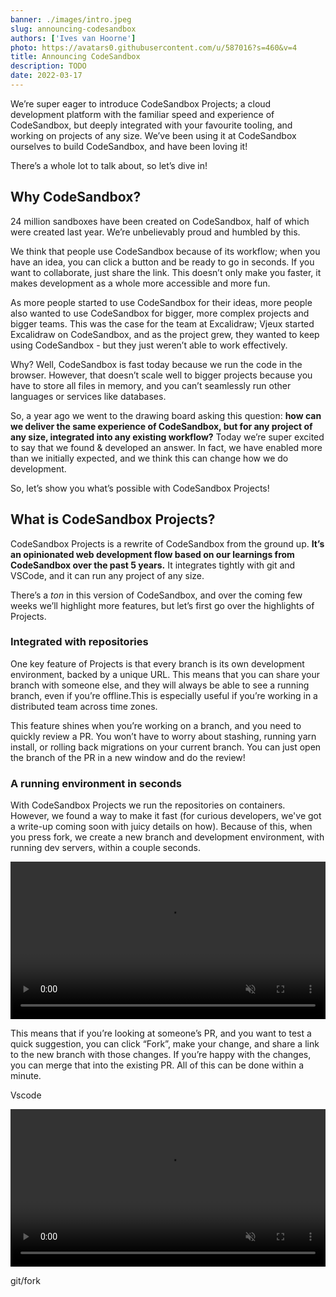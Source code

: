 ```yaml
---
banner: ./images/intro.jpeg
slug: announcing-codesandbox
authors: ['Ives van Hoorne']
photo: https://avatars0.githubusercontent.com/u/587016?s=460&v=4
title: Announcing CodeSandbox
description: TODO
date: 2022-03-17
---
```


We’re super eager to introduce CodeSandbox Projects; a cloud development
platform with the familiar speed and experience of CodeSandbox, but deeply
integrated with your favourite tooling, and working on projects of any size.
We’ve been using it at CodeSandbox ourselves to build CodeSandbox, and have been
loving it!

There’s a whole lot to talk about, so let’s dive in!

## Why CodeSandbox?

24 million sandboxes have been created on CodeSandbox, half of which were
created last year. We’re unbelievably proud and humbled by this.

We think that people use CodeSandbox because of its workflow; when you have an
idea, you can click a button and be ready to go in seconds. If you want to
collaborate, just share the link. This doesn’t only make you faster, it makes
development as a whole more accessible and more fun.

As more people started to use CodeSandbox for their ideas, more people also
wanted to use CodeSandbox for bigger, more complex projects and bigger teams.
This was the case for the team at Excalidraw; Vjeux started Excalidraw on
CodeSandbox, and as the project grew, they wanted to keep using CodeSandbox -
but they just weren’t able to work effectively.

Why? Well, CodeSandbox is fast today because we run the code in the browser.
However, that doesn’t scale well to bigger projects because you have to store
all files in memory, and you can’t seamlessly run other languages or services
like databases.

So, a year ago we went to the drawing board asking this question: **how can we
deliver the same experience of CodeSandbox, but for any project of any size,
integrated into any existing workflow?** Today we’re super excited to say that
we found & developed an answer. In fact, we have enabled more than we initially
expected, and we think this can change how we do development.

So, let’s show you what’s possible with CodeSandbox Projects!

## What is CodeSandbox Projects?

CodeSandbox Projects is a rewrite of CodeSandbox from the ground up. **It’s an
opinionated web development flow based on our learnings from CodeSandbox over
the past 5 years.** It integrates tightly with git and VSCode, and it can run
any project of any size.

There’s a _ton_ in this version of CodeSandbox, and over the coming few weeks
we’ll highlight more features, but let’s first go over the highlights of
Projects.

### Integrated with repositories

One key feature of Projects is that every branch is its own development
environment, backed by a unique URL. This means that you can share your branch
with someone else, and they will always be able to see a running branch, even if
you’re offline.This is especially useful if you’re working in a distributed team
across time zones.

This feature shines when you’re working on a branch, and you need to quickly
review a PR. You won’t have to worry about stashing, running yarn install, or
rolling back migrations on your current branch. You can just open the branch of
the PR in a new window and do the review!

### A running environment in seconds

With CodeSandbox Projects we run the repositories on containers. However, we
found a way to make it fast (for curious developers, we've got a write-up coming
soon with juicy details on how). Because of this, when you press fork, we create
a new branch and development environment, with running dev servers, within a
couple seconds.

<video autoplay loop muted playsinline width="100%">
  <source src="./images/gitflow.mp4" type="video/mp4">
</video>

This means that if you’re looking at someone’s PR, and you want to test a quick
suggestion, you can click “Fork”, make your change, and share a link to the new
branch with those changes. If you’re happy with the changes, you can merge that
into the existing PR. All of this can be done within a minute.

Vscode

<video autoplay loop muted playsinline width="100%">
  <source src="./images/vscode.mp4" type="video/mp4">
</video>

git/fork
